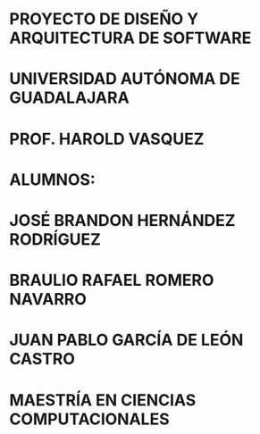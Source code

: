 # PROYECTO DE DISEÑO Y ARQUITECTURA DE SOFTWARE
# UNIVERSIDAD AUTÓNOMA DE GUADALAJARA
# PROF. HAROLD VASQUEZ
# ALUMNOS:
# JOSÉ BRANDON HERNÁNDEZ RODRÍGUEZ
# BRAULIO RAFAEL ROMERO NAVARRO
# JUAN PABLO GARCÍA DE LEÓN CASTRO
# MAESTRÍA EN CIENCIAS COMPUTACIONALES
